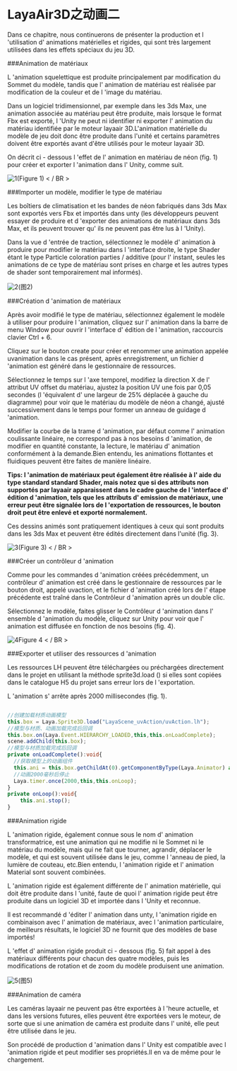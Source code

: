 # LayaAir3D之动画二

Dans ce chapitre, nous continuerons de présenter la production et l 'utilisation d' animations matérielles et rigides, qui sont très largement utilisées dans les effets spéciaux du jeu 3D.

###Animation de matériaux

L 'animation squelettique est produite principalement par modification du Sommet du modèle, tandis que l' animation de matériau est réalisée par modification de la couleur et de l 'image du matériau.

Dans un logiciel tridimensionnel, par exemple dans les 3ds Max, une animation associée au matériau peut être produite, mais lorsque le format Fbx est exporté, l 'Unity ne peut ni identifier ni exporter l' animation du matériau identifiée par le moteur layaair 3D.L'animation matérielle du modèle de jeu doit donc être produite dans l'unité et certains paramètres doivent être exportés avant d'être utilisés pour le moteur layaair 3D.

On décrit ci - dessous l 'effet de l' animation en matériau de néon (fig. 1) pour créer et exporter l 'animation dans l' Unity, comme suit.

![1](img/1.gif)(Figure 1) < / BR >



###Importer un modèle, modifier le type de matériau

Les boîtiers de climatisation et les bandes de néon fabriqués dans 3ds Max sont exportés vers Fbx et importés dans unty (les développeurs peuvent essayer de produire et d 'exporter des animations de matériaux dans 3ds Max, et ils peuvent trouver qu' ils ne peuvent pas être lus à l 'Unity).

Dans la vue d 'entrée de traction, sélectionnez le modèle d' animation à produire pour modifier le matériau dans l 'interface droite, le type Shader étant le type Particle coloration parties / additive (pour l' instant, seules les animations de ce type de matériau sont prises en charge et les autres types de shader sont temporairement mal informés).

![2](img/2.png)(图2)</br>







###Création d 'animation de matériaux

Après avoir modifié le type de matériau, sélectionnez également le modèle à utiliser pour produire l 'animation, cliquez sur l' animation dans la barre de menu Window pour ouvrir l 'interface d' édition de l 'animation, raccourcis clavier Ctrl + 6.

Cliquez sur le bouton create pour créer et renommer une animation appelée uvanimation dans le cas présent, après enregistrement, un fichier d 'animation est généré dans le gestionnaire de ressources.

Sélectionnez le temps sur l 'axe temporel, modifiez la direction X de l' attribut UV offset du matériau, ajustez la position UV une fois par 0,05 secondes (l 'équivalent d' une largeur de 25% déplacée à gauche du diagramme) pour voir que le matériau du modèle de néon a changé, ajusté successivement dans le temps pour former un anneau de guidage d 'animation.

Modifier la courbe de la trame d 'animation, par défaut comme l' animation coulissante linéaire, ne correspond pas à nos besoins d 'animation, de modifier en quantité constante, la lecture, le matériau d' animation conformément à la demande.Bien entendu, les animations flottantes et fluidiques peuvent être faites de manière linéaire.

**Tips: l 'animation de matériaux peut également être réalisée à l' aide du type standard standard Shader, mais notez que si des attributs non supportés par layaair apparaissent dans le cadre gauche de l 'interface d' édition d 'animation, tels que les attributs d' emission de matériaux, une erreur peut être signalée lors de l 'exportation de ressources, le bouton droit peut être enlevé et exporté normalement.**

Ces dessins animés sont pratiquement identiques à ceux qui sont produits dans les 3ds Max et peuvent être édités directement dans l'unité (fig. 3).

![3](img/3.gif)(Figure 3) < / BR >



###Créer un contrôleur d 'animation

Comme pour les commandes d 'animation créées précédemment, un contrôleur d' animation est créé dans le gestionnaire de ressources par le bouton droit, appelé uvaction, et le fichier d 'animation créé lors de l' étape précédente est traîné dans le Contrôleur d 'animation après un double clic.

Sélectionnez le modèle, faites glisser le Contrôleur d 'animation dans l' ensemble d 'animation du modèle, cliquez sur Unity pour voir que l' animation est diffusée en fonction de nos besoins (fig. 4).

![4](img/4.gif)Figure 4 < / BR >



###Exporter et utiliser des ressources d 'animation

Les ressources LH peuvent être téléchargées ou préchargées directement dans le projet en utilisant la méthode sprite3d.load () si elles sont copiées dans le catalogue H5 du projet sans erreur lors de l 'exportation.

L 'animation s' arrête après 2000 millisecondes (fig. 1).


```typescript

//创建加载材质动画模型
this.box = Laya.Sprite3D.load("LayaScene_uvAction/uvAction.lh");
//模型与材质、动画加载完成后回调
this.box.on(Laya.Event.HIERARCHY_LOADED,this,this.onLoadComplete);
scene.addChild(this.box);
//模型与材质加载完成后回调
private onLoadComplete():void{
  //获取模型上的动画组件
  this.ani = this.box.getChildAt(0).getComponentByType(Laya.Animator) as Laya.Animator;
  //动画2000毫秒后停止
  Laya.timer.once(2000,this,this.onLoop);
}
private onLoop():void{
	this.ani.stop();
}
```




###Animation rigide

L 'animation rigide, également connue sous le nom d' animation transformatrice, est une animation qui ne modifie ni le Sommet ni le matériau du modèle, mais qui ne fait que tourner, agrandir, déplacer le modèle, et qui est souvent utilisée dans le jeu, comme l 'anneau de pied, la lumière de couteau, etc.Bien entendu, l 'animation rigide et l' animation Material sont souvent combinées.

L 'animation rigide est également différente de l' animation matérielle, qui doit être produite dans l 'unité, faute de quoi l' animation rigide peut être produite dans un logiciel 3D et importée dans l 'Unity et reconnue.

Il est recommandé d 'éditer l' animation dans unty, l 'animation rigide en combinaison avec l' animation de matériaux, avec l 'animation particulaire, de meilleurs résultats, le logiciel 3D ne fournit que des modèles de base importés!

L 'effet d' animation rigide produit ci - dessous (fig. 5) fait appel à des matériaux différents pour chacun des quatre modèles, puis les modifications de rotation et de zoom du modèle produisent une animation.

![5](img/5.gif)(图5)</br>







###Animation de caméra

Les caméras layaair ne peuvent pas être exportées à l 'heure actuelle, et dans les versions futures, elles peuvent être exportées vers le moteur, de sorte que si une animation de caméra est produite dans l' unité, elle peut être utilisée dans le jeu.

Son procédé de production d 'animation dans l' Unity est compatible avec l 'animation rigide et peut modifier ses propriétés.Il en va de même pour le chargement.